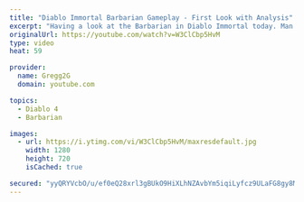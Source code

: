 ```yaml
---
title: "Diablo Immortal Barbarian Gameplay - First Look with Analysis"
excerpt: "Having a look at the Barbarian in Diablo Immortal today. Man. I'm in to it. Join the Discord for free giveaways! https://discord.gg/HACyy2u Get rid of lag with an ..."
originalUrl: https://youtube.com/watch?v=W3ClCbp5HvM
type: video
heat: 59

provider:
  name: Gregg2G
  domain: youtube.com

topics:
  - Diablo 4
  - Barbarian

images:
  - url: https://i.ytimg.com/vi/W3ClCbp5HvM/maxresdefault.jpg
    width: 1280
    height: 720
    isCached: true

secured: "yyQRYVcbO/u/ef0eQ28xrl3gBUkO9HiXLhNZAvbYm5iqiLyfcz9ULaFG8gy8MDHQiD967QIZXSsg0fHp+sy5pCJw82Vfge3v0nMgFjVnGAnYx42Ye6zJ/scEux6W92KESl6dExXV5X6bJEnofIIS5FPceUrTq/ULNVeHGHN6dRrzvL+NoTCRKWUPIHyAVpJsE55cQ4+f7nlQ+OoapkkT7Sa/X/dg85UNn3SUSx/7VfLGqNIYP9SLCgkFR5c9rF4JQEH+DzACxn/JXVM5FpP88k0bQ+TjMfrlyHbkavYExCAG/TTiUbLC0wd9rE++VzpiRPwCw/Y/ghUKOb/1o+lOPErnQ87cwjDbiVdWNdNrUq4wcGsG4BJkxdUj/l+9KeY3mBfZ4luFeqX18ucIlPS3ow==;c1CwKxtis0QPLF4rrGjV3w=="
---
```


